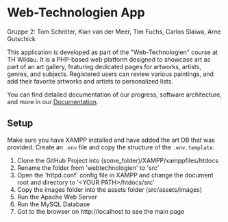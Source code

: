 # Web-Technologien App

Gruppe 2: Tom Schröter, Kian van der Meer, Tim Fuchs, Carlos Slaiwa, Arne Gutschick

This application is developed as part of the "Web-Technologien" course at TH Wildau. It is a PHP-based web platform designed to showcase art as part of an art gallery, featuring dedicated pages for artworks, artists, genres, and subjects. Registered users can review various paintings, and add their favorite artworks and artists to personalized lists.

You can find detailed documentation of our progress, software architecture, and more in our [Documentation](Dokumentation%20Art%20Gallery%20-%20Gruppe%202.pdf).

## Setup

Make sure you have XAMPP installed and have added the art DB that was provided.
Create an `.env` file and copy the structure of the `.env.template`.

1. Clone the GitHub Project into (some_folder)/XAMPP/xamppfiles/htdocs
2. Rename the folder from 'webtechnologien' to 'src'
3. Open the 'httpd.conf' config file in XAMPP and change the document root and directory to '\<YOUR PATH\>/htdocs/src'
3. Copy the images folder into the assets folder (src/assets/images)
4. Run the Apache Web Server
5. Run the MySQL Database
6. Got to the browser on http://localhost to see the main page